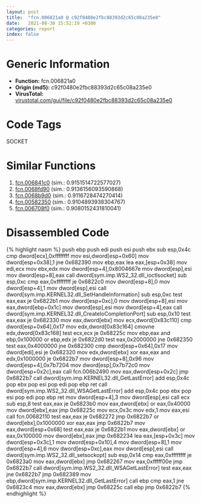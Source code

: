 ```yaml
---
layout: post
title:  "fcn.006821a0 @ c92f0480e2fbc88393d2c65c08a235e0"
date:   2021-08-30 15:52:19 +0300
categories: report
index: false
---
```


# Generic Information
- **Function:** fcn.006821a0
- **Origin (md5):** c92f0480e2fbc88393d2c65c08a235e0
- **VirusTotal:** [virustotal.com/gui/file/c92f0480e2fbc88393d2c65c08a235e0][virustotal_ref]

# Code Tags
<span class="tag" id="SOCKET">SOCKET</span>


# Similar Functions

1. [fcn.006841c0][similar_1_ref] (sim.: 0.9151514722577027)
2. [fcn.0068fd90][similar_2_ref] (sim.: 0.9136156093590868)
3. [fcn.0068b9d0][similar_3_ref] (sim.: 0.9116728474270414)
4. [fcn.00582350][similar_4_ref] (sim.: 0.9104893938304767)
5. [fcn.006708f0][similar_5_ref] (sim.: 0.9080152431810041)


# Disassembled Code

{% highlight nasm %}
push ebp
push edi
push esi
push ebx
sub esp,0x4c
cmp dword[ecx],0xffffffff
mov esi,dword[esp+0x60]
mov dword[esp+0x38],1
jne 0x682390
mov ebp,eax
lea eax,[esp+0x38]
mov edi,ecx
mov ebx,edx
mov dword[esp+4],0x8004667e
mov dword[esp],esi
mov dword[esp+8],eax
call dword[sym.imp.WS2_32.dll_ioctlsocket]
sub esp,0xc
cmp eax,0xffffffff
je 0x6822c0
mov dword[esp+8],0
mov dword[esp+4],1
mov dword[esp],esi
call dword[sym.imp.KERNEL32.dll_SetHandleInformation]
sub esp,0xc
test eax,eax
je 0x6822b1
mov dword[esp+0xc],0
mov dword[esp+8],esi
mov eax,dword[ebp+0x1c]
mov dword[esp],esi
mov dword[esp+4],eax
call dword[sym.imp.KERNEL32.dll_CreateIoCompletionPort]
sub esp,0x10
test eax,eax
je 0x682330
mov eax,dword[ebx]
mov ecx,dword[0x83c110]
cmp dword[esp+0x64],0x17
mov edx,dword[0x83c164]
cmovne edx,dword[0x83c168]
test ecx,ecx
je 0x68225c
mov ebp,eax
and ebp,0x100000
or ebp,edx
je 0x6822d0
test eax,0x2000000
jne 0x682350
test eax,0x4000000
jne 0x682300
cmp dword[esp+0x64],0x17
mov dword[edi],esi
je 0x682320
mov edx,dword[ebx]
xor eax,eax
and edx,0x1000000
je 0x6822b7
mov dword[esp+8],0x96
mov dword[esp+4],0x7b7204
mov dword[esp],0x7b72c0
mov dword[esp+0x2c],eax
call fcn.006b2490
mov eax,dword[esp+0x2c]
jmp 0x6822b7
call dword[sym.imp.KERNEL32.dll_GetLastError]
add esp,0x4c
pop ebx
pop esi
pop edi
pop ebp
ret 
call dword[sym.imp.WS2_32.dll_WSAGetLastError]
add esp,0x4c
pop ebx
pop esi
pop edi
pop ebp
ret 
mov dword[esp+4],3
mov dword[esp],esi
call ecx
sub esp,8
test eax,eax
je 0x6823b0
mov eax,dword[ebx]
or eax,0x40000
mov dword[ebx],eax
jmp 0x68225c
mov ecx,0x3c
mov edx,1
mov eax,esi
call fcn.00682110
test eax,eax
je 0x682272
jmp 0x6822b7
or dword[ebx],0x1000000
xor eax,eax
jmp 0x6822b7
mov eax,dword[esp+0x68]
test eax,eax
je 0x6822b1
mov eax,dword[ebx]
or eax,0x100000
mov dword[ebx],eax
jmp 0x682234
lea eax,[esp+0x3c]
mov dword[esp+0x3c],1
mov dword[esp+0x10],4
mov dword[esp+8],1
mov dword[esp+4],6
mov dword[esp+0xc],eax
mov dword[esp],esi
call dword[sym.imp.WS2_32.dll_setsockopt]
sub esp,0x14
cmp eax,0xffffffff
je 0x6823a0
mov eax,dword[ebx]
jmp 0x682267
mov eax,0xfffff00e
jmp 0x6822b7
call dword[sym.imp.WS2_32.dll_WSAGetLastError]
test eax,eax
jne 0x6822b7
jmp 0x682389
mov ebp,dword[sym.imp.KERNEL32.dll_GetLastError]
call ebp
cmp eax,1
jne 0x6823c4
mov eax,dword[ebx]
jmp 0x68225c
call ebp
jmp 0x6822b7
{% endhighlight %}


[similar_1_ref]: /report/fcn.006841c0@c92f0480e2fbc88393d2c65c08a235e0
[similar_2_ref]: /report/fcn.0068fd90@c92f0480e2fbc88393d2c65c08a235e0
[similar_3_ref]: /report/fcn.0068b9d0@c92f0480e2fbc88393d2c65c08a235e0
[similar_4_ref]: /report/fcn.00582350@c92f0480e2fbc88393d2c65c08a235e0
[similar_5_ref]: /report/fcn.006708f0@c92f0480e2fbc88393d2c65c08a235e0
[virustotal_ref]: https://www.virustotal.com/gui/file/c92f0480e2fbc88393d2c65c08a235e0